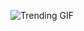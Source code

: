 ![Trending GIF](https://media0.giphy.com/media/v1.Y2lkPThiYjIxNzcyNXFjZmI4bGU2Y3RkdmVwNWFpbGxyajJjZ3NrbjljOTEzMXE3M25qNiZlcD12MV9naWZzX3NlYXJjaCZjdD1n/xUPGcEliCc7bETyfO8/giphy.gif)
